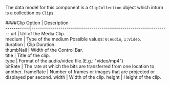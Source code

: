 ﻿The data model for this component is a `ClipCollection` object which inturn is a collection os `Clips`.

####Clip
 Option		|  Description																											
------------|-------------------------------------------------------------------
url		    | Url of the Media Clip.														
medium		| Type of the medium  Possible values: `0:Audio`, `1:Video`.						
duration	| Clip Duration.															
thumbNail	| Width of the Control Bar.			
title		| Title of the clip.						
type		| Format of the audio/video file.(E.g.: "video/mp4")						
bitRate		| The rate at which the bits are transferred from one location to another.
frameRate   | Number of frames or images that are projected or displayed per second.
width	    | Width of the clip.
height		| Height of the clip.
